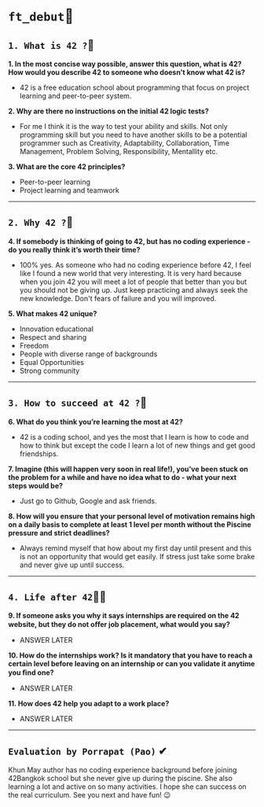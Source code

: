 # `ft_debut`👸
## `1. What is 42 ?`🏰
**1. In the most concise way possible, answer this question, what is 42? How would you describe 42 to someone who doesn’t know what 42 is?**
+ 42 is a free  education school about programming that focus on project learning and peer-to-peer system.

**2. Why are there no instructions on the initial 42 logic tests?**
+ For me I think it is the way to test your ability and skills. Not only programming skill but you need to have another skills to be a potential programmer such as Creativity, Adaptability, Collaboration, Time Management, Problem Solving, Responsibility, Mentallity etc.

**3. What are the core 42 principles?**
+ Peer-to-peer learning
+ Project learning and teamwork
----------------------------
## `2. Why 42 ?`🌠
**4. If somebody is thinking of going to 42, but has no coding experience - do you really think it’s worth their time?**
+ 100% yes. As someone who had no coding experience before 42, I feel like I found a new world that very interesting. It is very hard because when you join 42 you will meet a lot of people that better than you but you should not be giving up. Just keep practicing and always seek the new knowledge. Don't fears of failure and you will improved. 

**5. What makes 42 unique?**
+ Innovation educational
+ Respect and sharing
+ Freedom
+ People with diverse range of backgrounds 
+ Equal Opportunities
+ Strong community
----------------------
## `3. How to succeed at 42 ?`🔮
**6. What do you think you’re learning the most at 42?**
+ 42 is a coding school, and yes the most that I learn is how to code and how to think but except the code I learn a lot of new things and get good friendships.

**7. Imagine (this will happen very soon in real life!), you’ve been stuck on the problem for a while and have no idea what to do - what your next steps would be?**
+ Just go to Github, Google and ask friends.

**8. How will you ensure that your personal level of motivation remains high on a daily basis to complete at least 1 level per month without the Piscine pressure and strict deadlines?**
+ Always remind myself that how about my first day until present and this is not an opportunity that would get easily. If stress just take some brake and never give up until success.

------------------------
## `4. Life after 42`🤽‍♀️
**9. If someone asks you why it says internships are required on the 42 website, but they do not oﬀer job placement, what would you say?**
+ ANSWER LATER

**10. How do the internships work? Is it mandatory that you have to reach a certain level before leaving on an internship or can you validate it anytime you ﬁnd one?**
+ ANSWER LATER

**11. How does 42 help you adapt to a work place?**
+ ANSWER LATER
----------------------------


## `Evaluation by Porrapat (Pao)` ✔
Khun May author has no coding experience background before joining 42Bangkok school but she never give up during the piscine. She also learning a lot and active on so many activities. I hope she can success on the real curriculum. See you next and have fun! 😉
